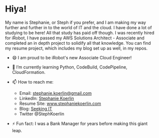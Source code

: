 # Hiya!

My name is Stephanie, or Steph if you prefer, and I am making my way further and further in to the world of IT and the cloud. I have done a lot of studying to be here! All that study has paid off though. I was recently hired for iRobot, I have passed my AWS Solutions Architect - Associate and completed an in depth project to solidify all that knowledge. You can find my resume project, which includes my blog set up as well, in my repos.

- 😄 I am proud to be iRobot's new Associate Cloud Engineer!

- 🌱 I’m currently learning Python, CodeBuild, CodePipeline, CloudFormation.

- 📫 How to reach me:
    - Email: stephanie.koerlin@gmail.com
    - LinkedIn: [Stephanie Koerlin](http://www.linkedin.com/in/stephaniekoerlin)
    - Resume Site: www.stephaniekoerlin.com
    - Blog: [Seeking IT](http://blog.stephaniekoerlin.com)
    - Twitter @StephKoerlin
    
    
- ⚡ Fun fact: I was a Bank Manager for years before making this giant leap.


<!--
**StephKoerlin/StephKoerlin** is a ✨ _special_ ✨ repository because its `README.md` (this file) appears on your GitHub profile.

Here are some ideas to get you started:

- 🔭 I’m currently working on ...
- 🌱 I’m currently learning ...
- 👯 I’m looking to collaborate on ...
- 🤔 I’m looking for help with ...
- 💬 Ask me about ...
- 📫 How to reach me: ...
- 😄 Pronouns: ...
- ⚡ Fun fact: ...
-->
